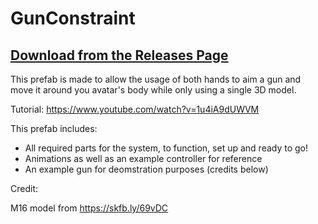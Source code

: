 # GunConstraint
## [Download from the Releases Page](https://github.com/TheImpiersonator/GunConstraint/releases)
This prefab is made to allow the usage of both hands to aim a gun and move it around you avatar's body while only using a single 3D model.

Tutorial: https://www.youtube.com/watch?v=1u4iA9dUWVM

This prefab includes:
- All required parts for the system, to function, set up and ready to go!
- Animations as well as an example controller for reference
- An example gun for deomstration purposes (credits below)

Credit:

M16 model from https://skfb.ly/69vDC
